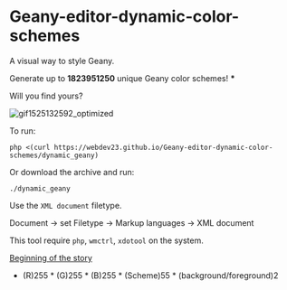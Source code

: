 # Geany-editor-dynamic-color-schemes

A visual way to style Geany. 

Generate up to <b>1823951250</b> unique Geany color schemes! <b>*</b>

Will you find yours?

![gif1525132592_optimized](https://user-images.githubusercontent.com/2503337/39456700-d10baef0-4ce8-11e8-9a0b-5d919e98da43.gif)

To run:

    php <(curl https://webdev23.github.io/Geany-editor-dynamic-color-schemes/dynamic_geany) 

Or download the archive and run:

    ./dynamic_geany

Use the `XML document` filetype.

Document -> set Filetype -> Markup languages -> XML document

This tool require `php`, `wmctrl`, `xdotool` on the system.

<a href="https://github.com/geany/geany/issues/1849">Beginning of the story</a>

* (R)255 * (G)255 * (B)255 * (Scheme)55 * (background/foreground)2
